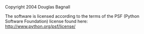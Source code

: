 Copyright 2004 Douglas Bagnall

The software is licensed according to the terms of the PSF (Python Software Foundation) license found here: http://www.python.org/psf/license/